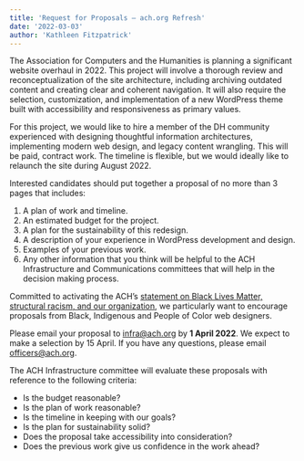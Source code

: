 ```yaml
---
title: 'Request for Proposals – ach.org Refresh'
date: '2022-03-03'
author: 'Kathleen Fitzpatrick'
---
```

The Association for Computers and the Humanities is planning a significant website overhaul in 2022. This project will involve a thorough review and reconceptualization of the site architecture, including archiving outdated content and creating clear and coherent navigation. It will also require the selection, customization, and implementation of a new WordPress theme built with accessibility and responsiveness as primary values.

For this project, we would like to hire a member of the DH community experienced with designing thoughtful information architectures, implementing modern web design, and legacy content wrangling. This will be paid, contract work. The timeline is flexible, but we would ideally like to relaunch the site during August 2022.

Interested candidates should put together a proposal of no more than 3 pages that includes:

1. A plan of work and timeline.
2. An estimated budget for the project.
3. A plan for the sustainability of this redesign.
4. A description of your experience in WordPress development and design.
5. Examples of your previous work.
6. Any other information that you think will be helpful to the ACH Infrastructure and Communications committees that will help in the decision making process.

Committed to activating the ACH’s [statement on Black Lives Matter, structural racism, and our organization](/news/2020/06/ach-statement-on-black-lives-matter-structural-racism-and-our-organization/), we particularly want to encourage proposals from Black, Indigenous and People of Color web designers.

Please email your proposal to infra@ach.org by **1 April 2022**. We expect to make a selection by 15 April. If you have any questions, please email officers@ach.org.

The ACH Infrastructure committee will evaluate these proposals with reference to the following criteria:

- Is the budget reasonable?
- Is the plan of work reasonable?
- Is the timeline in keeping with our goals?
- Is the plan for sustainability solid?
- Does the proposal take accessibility into consideration?
- Does the previous work give us confidence in the work ahead?